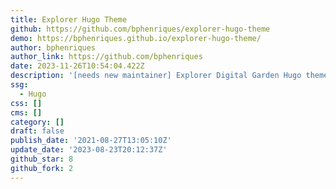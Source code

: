 ```yaml
---
title: Explorer Hugo Theme
github: https://github.com/bphenriques/explorer-hugo-theme
demo: https://bphenriques.github.io/explorer-hugo-theme/
author: bphenriques
author_link: https://github.com/bphenriques
date: 2023-11-26T10:54:04.422Z
description: '[needs new maintainer] Explorer Digital Garden Hugo theme with tag exploration'
ssg:
  - Hugo
css: []
cms: []
category: []
draft: false
publish_date: '2021-08-27T13:05:10Z'
update_date: '2023-08-23T20:12:37Z'
github_star: 8
github_fork: 2
---
```

